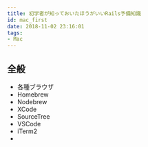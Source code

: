 ```yaml
---
title: 初学者が知っておいたほうがいいRails予備知識
id: mac_first
date: 2018-11-02 23:16:01
tags: 
- Mac
---
```


<!-- more -->
## 全般
- 各種ブラウザ
- Homebrew
- Nodebrew
- XCode
- SourceTree
- VSCode
- iTerm2
- 